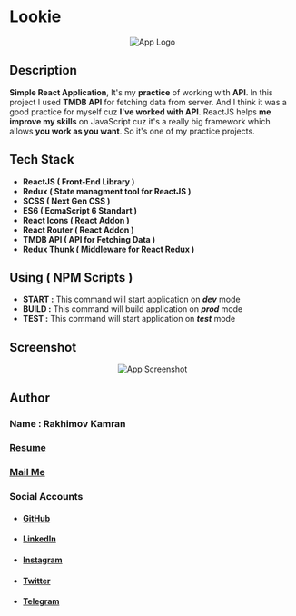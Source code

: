 
# Lookie
<p align="center">
  <img alt='App Logo' src='https://i.ibb.co/YtwFwxW/coollogo-com-7217877.png'>
</p>

## Description
**Simple React Application**, It's my **practice** of working with **API**. In this project I used **TMDB API** for fetching data from server. And I think it was a good practice for myself cuz **I've worked with API**. ReactJS helps **me improve my skills** on JavaScript cuz it's a really big framework which allows **you work as you want**. So it's one of my practice projects.
## Tech Stack

 - **ReactJS ( Front-End Library )**
 - **Redux ( State managment tool for ReactJS )**
 - **SCSS ( Next Gen CSS )**
 - **ES6 ( EcmaScript 6 Standart )**
 - **React Icons ( React Addon )**
 - **React Router ( React Addon )**
 - **TMDB API ( API for Fetching Data )**
 - **Redux Thunk ( Middleware for React Redux )**
 ## Using ( NPM Scripts )
 - **START :** This command will start application on ***dev*** mode
 -  **BUILD :** This command will build application on ***prod*** mode
 - **TEST :** This command will start application on ***test*** mode
 ## Screenshot
<p align="center">
  <img alt='App Screenshot' src='https://i.ibb.co/DVVs5V1/lookie-screen.jpg'>
</p>

## Author
### Name : Rakhimov Kamran
### [Resume](https://drive.google.com/open?id=1qeT1X0zbppAx6XoV0mzIPFx_yT3TtpSQ)
### <a href="mailto:rakhimovkamran@gmail.com">Mail Me</a>

### Social Accounts
 - #### [GitHub](https://github.com/rakhimovkamran)
 - #### [LinkedIn](https://linkedin.com/in/rakhimovkamran)
 - #### [Instagram](https://instagram.com/rakhimovkamran)
 - #### [Twitter](https://twitter.com/rakhimovkamran)
 - #### [Telegram](https://t.me/rakhimovkamran)
